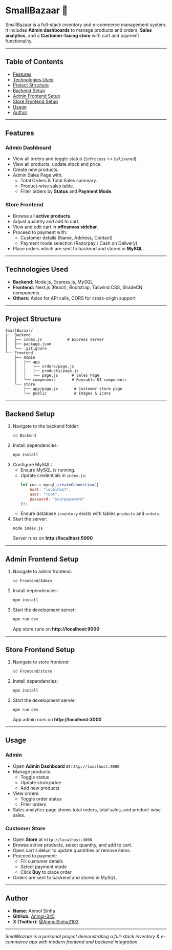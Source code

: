 # SmallBazaar 🛒

SmallBazaar is a full-stack inventory and e-commerce management system.  
It includes **Admin dashboards** to manage products and orders, **Sales analytics**, and a **Customer-facing store** with cart and payment functionality.

---

## Table of Contents
- [Features](#features)
- [Technologies Used](#technologies-used)
- [Project Structure](#project-structure)
- [Backend Setup](#backend-setup)
- [Admin Frontend Setup](#admin-frontend-setup)
- [Store Frontend Setup](#store-frontend-setup)
- [Usage](#usage)
- [Author](#author)

---

## Features

### Admin Dashboard
- View all orders and toggle status (`InProcess` ↔ `Delivered`).
- View all products, update stock and price.
- Create new products.
- Admin Sales Page with:
  - Total Orders & Total Sales summary.
  - Product-wise sales table.
  - Filter orders by **Status** and **Payment Mode**.

### Store Frontend
- Browse all **active products**.
- Adjust quantity and add to cart.
- View and edit cart in **offcanvas sidebar**.
- Proceed to payment with:
  - Customer details (Name, Address, Contact)
  - Payment mode selection (Razorpay / Cash on Delivery)
- Place orders which are sent to backend and stored in **MySQL**.

---

## Technologies Used
- **Backend:** Node.js, Express.js, MySQL  
- **Frontend:** Next.js (React), Bootstrap, Tailwind CSS, ShadeCN components  
- **Others:** Axios for API calls, CORS for cross-origin support  

---

## Project Structure

```
SmallBazaar/
├── Backend
│   ├── index.js           # Express server
│   ├── package.json
│   └── .gitignore
└── Frontend
    ├── Admin
    │   ├── app
    │   │   ├── orders/page.js
    │   │   ├── products/page.js
    │   │   └── page.js      # Sales Page
    │   └── components       # Reusable UI components
    └── store
        ├── app/page.js       # Customer store page
        └── public            # Images & icons
```

---

## Backend Setup

1. Navigate to the backend folder:
   ```bash
   cd Backend
   ```
2. Install dependencies:
   ```bash
   npm install
   ```
3. Configure MySQL:
   - Ensure MySQL is running.
   - Update credentials in `index.js`:
     ```javascript
     let con = mysql.createConnection({
         host: "localhost",
         user: "root",
         password: "yourpassword"
     });
     ```
   - Ensure database `inventory` exists with tables `products` and `orders`.
4. Start the server:
   ```bash
   node index.js
   ```
   Server runs on **http://localhost:5000**

---

## Admin Frontend Setup

1. Navigate to admin frontend:
   ```bash
   cd Frontend/Admin
   ```
2. Install dependencies:
   ```bash
   npm install
   ```
3. Start the development server:
   ```bash
   npm run dev
   ```
   App store runs on **http://localhost:9000**

---

## Store Frontend Setup

1. Navigate to store frontend:
   ```bash
   cd Frontend/store
   ```
2. Install dependencies:
   ```bash
   npm install
   ```
3. Start the development server:
   ```bash
   npm run dev
   ```
   App admin runs on **http://localhost:3000**

---

## Usage

### Admin
- Open **Admin Dashboard** at `http://localhost:9000`
- Manage products:
  - Toggle status
  - Update stock/price
  - Add new products
- View orders:
  - Toggle order status
  - Filter orders
- Sales analytics page shows total orders, total sales, and product-wise sales.

### Customer Store
- Open **Store** at `http://localhost:3000`
- Browse active products, select quantity, and add to cart.
- Open cart sidebar to update quantities or remove items.
- Proceed to payment:
  - Fill customer details
  - Select payment mode
  - Click **Buy** to place order
- Orders are sent to backend and stored in MySQL.

---

## Author

- **Name:** Anmol Sinha  
- **GitHub:** [Anmol-345](https://github.com/Anmol-345)  
- **X (Twitter):** [@AnmolSinha2103](https://x.com/AnmolSinha2103)  

---

*SmallBazaar is a personal project demonstrating a full-stack inventory & e-commerce app with modern frontend and backend integration.*
